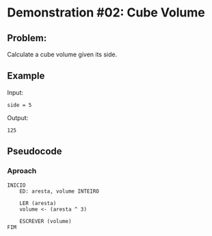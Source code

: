 # Demonstration #02: Cube Volume

## Problem:

Calculate a cube volume given its side.

## Example

Input:

    side = 5

Output:

    125

## Pseudocode

### Aproach

```pseudocode
INICIO
    ED: aresta, volume INTEIRO 
    
    LER (aresta)
    volume <- (aresta ^ 3) 
    
    ESCREVER (volume)
FIM
```
    

